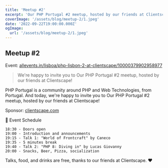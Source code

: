 ```yaml
---
title: 'Meetup #2'
excerpt: 'Our PHP Portugal #2 meetup, hosted by our friends at Clientscape!'
coverImage: '/assets/blog/meetup-2/1.jpeg'
date: '2022-09-22T19:00:00.000Z'
ogImage:
  url: '/assets/blog/meetup-2/1.jpeg'
---
```


## Meetup #2

Event: [allevents.in/lisboa/php-lisbon-2-at-clientscape/10000379902958977](https://allevents.in/lisboa/php-lisbon-2-at-clientscape/10000379902958977)

> We're happy to invite you to Our PHP Portugal #2 meetup, hosted by our friends at Clientscape!

PHP Portugal is a community around PHP and Web Technologies, from Portugal. And today, we're happy to invite you to Our PHP Portugal #2 meetup, hosted by our friends at Clientscape!

Sponsor: [clientscape.com](https://www.clientscape.com)

📆 Event Schedule

    18:30 - Doors open
    19:00 - Introduction and announcements
    19:15 - Talk 1: "World of Frontcraft" by Caneco
    19:35 - 5 minutes break
    19:40 - Talk 2: "PHP 8: Diving in" by Lucas Giovanny
    20:00 - Snacks, Beer, Pizza, socialization

Talks, food, and drinks are free, thanks to our friends at Clientscape. ❤️

